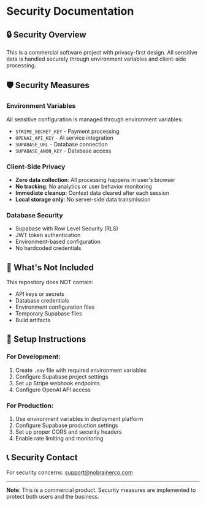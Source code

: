 # Security Documentation

## 🔒 Security Overview

This is a commercial software project with privacy-first design. All sensitive data is handled securely through environment variables and client-side processing.

## 🛡️ Security Measures

### Environment Variables
All sensitive configuration is managed through environment variables:
- `STRIPE_SECRET_KEY` - Payment processing
- `OPENAI_API_KEY` - AI service integration  
- `SUPABASE_URL` - Database connection
- `SUPABASE_ANON_KEY` - Database access

### Client-Side Privacy
- **Zero data collection**: All processing happens in user's browser
- **No tracking**: No analytics or user behavior monitoring
- **Immediate cleanup**: Context data cleared after each session
- **Local storage only**: No server-side data transmission

### Database Security
- Supabase with Row Level Security (RLS)
- JWT token authentication
- Environment-based configuration
- No hardcoded credentials

## 🚫 What's Not Included

This repository does NOT contain:
- API keys or secrets
- Database credentials
- Environment configuration files
- Temporary Supabase files
- Build artifacts

## 🔧 Setup Instructions

### For Development:
1. Create `.env` file with required environment variables
2. Configure Supabase project settings
3. Set up Stripe webhook endpoints
4. Configure OpenAI API access

### For Production:
1. Use environment variables in deployment platform
2. Configure Supabase production settings
3. Set up proper CORS and security headers
4. Enable rate limiting and monitoring

## 📞 Security Contact

For security concerns: support@nobrainerco.com

---

**Note**: This is a commercial product. Security measures are implemented to protect both users and the business. 